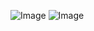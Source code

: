 ![Image](https://github.com/user-attachments/assets/ea18a83b-c653-4d77-a308-c9acfce27c0f)
![Image](https://github.com/user-attachments/assets/b125d6c6-c562-4e65-b034-30db1afa3e20)
